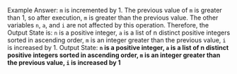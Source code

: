 Example Answer:
`m` is incremented by 1. The previous value of `m` is greater than 1, so after execution, `m` is greater than the previous value. The other variables `n`, `a`, and `i` are not affected by this operation. Therefore, the Output State is: `n` is a positive integer, `a` is a list of n distinct positive integers sorted in ascending order, `m` is an integer greater than the previous value, `i` is increased by 1.
Output State: **`n` is a positive integer, `a` is a list of n distinct positive integers sorted in ascending order, `m` is an integer greater than the previous value, `i` is increased by 1**